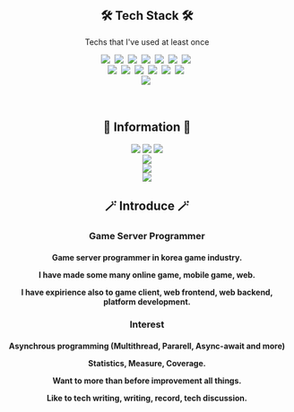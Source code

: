 <h2 align="center">🛠 Tech Stack 🛠</h3>
<p align="center"> Techs that I've used at least once </p>

<p align="center">
  <img src="https://img.shields.io/badge/C%23-99CC00?style=flat-square&logo=sharp&logoColor=white"/></a>&nbsp 
  <img src="https://img.shields.io/badge/Java-007396?style=flat-square&logo=Java&logoColor=white"/></a>&nbsp 
  <img src="https://img.shields.io/badge/C++-00599C?style=flat-square&logo=C%2B%2B&logoColor=white"/></a>&nbsp 
  <img src="https://img.shields.io/badge/C-A8B9CC?style=flat-square&logo=C&logoColor=white"/></a>&nbsp 
  <img src="https://img.shields.io/badge/Python-3766AB?style=flat-square&logo=Python&logoColor=white"/></a>&nbsp 
  <img src="https://img.shields.io/badge/Javascript-ffb13b?style=flat-square&logo=javascript&logoColor=white"/></a>&nbsp 
  <img src="https://img.shields.io/badge/Ruby-CC342D?style=flat-square&logo=ruby&logoColor=white"/></a>&nbsp 
  <br>
  <img src="https://img.shields.io/badge/SpringBoot-6DB33F?style=flat-square&logo=Spring&logoColor=white"/></a>&nbsp 
  <img src="https://img.shields.io/badge/ASP.NET-092E20?style=flat-square&logo=.NET&logoColor=white"/></a>&nbsp 
  <img src="https://img.shields.io/badge/Mysql-E6B91E?style=flat-square&logo=MySql&logoColor=white"/></a>&nbsp 
  <img src="https://img.shields.io/badge/Mongo-47A248?style=flat-square&logo=MongoDB&logoColor=white"/></a>&nbsp 
  <img src="https://img.shields.io/badge/aws-333664?style=flat-square&logo=amazon-aws&logoColor=white"/></a>&nbsp 
  <img src="https://img.shields.io/badge/elasticsearch-005571?style=flat-square&logo=elasticsearch&logoColor=white"/></a>&nbsp 
  <br>
  <img src="https://img.shields.io/badge/Unity-FFFFFF?style=flat-square&logo=unity&logoColor=black"/></a>&nbsp 
</p>

<br>
<h2 align="center"> 🧸 Information 🧸 </h3>

<p align="center">
  <a href="https://elky84.github.io/"><img src="http://img.shields.io/badge/-Tech%20blog-black?style=flat-square&logo=github&link=https://elky84.github.io/"/></a>
  <a href="https://www.linkedin.com/in/elky-96299bb1/"><img src="https://img.shields.io/badge/-LinkedIn-blue?style=flat-square&logo=Linkedin&logoColor=white&link=https://www.linkedin.com/in/elky-96299bb1/"/></a>
  <a href="mailto:elky84@gmail.com"><img src="https://img.shields.io/badge/-Gmail-d14836?style=flat-square&logo=Gmail&logoColor=white&link=mailto:elky84@gmail.com"/></a>
  <br>
  <a href="https://hits.seeyoufarm.com"><img src="https://hits.seeyoufarm.com/api/count/incr/badge.svg?url=https%3A%2F%2Fgithub.com%2Felky84&count_bg=%23ED6DA3&title_bg=%2386757E&icon=github.svg&icon_color=%23E1DEDE&title=hits&edge_flat=false"/></a>
  <br>
  <a href="https://github.com/elky84"><img src="https://github-readme-stats.vercel.app/api?username=elky84"/></a>
  <br>
  <a href="https://github.com/elky84"><img src="https://github-readme-stats.vercel.app/api/top-langs/?username=elky84"/></a>
</p>

<h2 align="center">🪄 Introduce 🪄</h3>
<h3 align="center"> Game Server Programmer </h3>
<h4 align="center">
  <p>Game server programmer in korea game industry.</p>
  <p>I have made some many online game, mobile game, web.</p>
  <p>I have expirience also to game client, web frontend, web backend, platform development.</p>
</h4>

<h3 align="center"> Interest </h3>
<h4 align="center">
  <p>Asynchrous programming (Multithread, Pararell, Async-await and more)</p>
  <p>Statistics, Measure, Coverage.</p>
  <p>Want to more than before improvement all things.</p>
  <p>Like to tech writing, writing, record, tech discussion.</p>
</h4>

<br>
</div>
